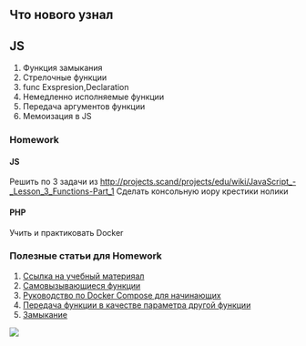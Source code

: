 ## Что нового узнал 
## JS ##
1. Функция замыкания
2. Стрелочные функции
3. func Exspresion,Declaration
4. Немедленно исполняемые функции
5. Передача аргументов функции
6. Мемоизация в JS

### Homework 
#### JS 
Решить по 3 задачи из http://projects.scand/projects/edu/wiki/JavaScript_-_Lesson_3_Functions-Part_1
Сделать консольную иору крестики нолики
#### PHP 
Учить и практиковать Docker
### Полезные статьи для Homework 
1. [Ссылка на учебный материяал](https://habr.com/ru/company/ruvds/blog/332384/)
2. [Самовызывающиеся функции](https://www.codehint.ru/articles/2014-07-27_javascript-self-invoking-functions)
3. [Руководство по Docker Compose для начинающих](https://habr.com/ru/company/ruvds/blog/450312/)
4. [Передача функции в качестве параметра другой функции](https://ru.stackoverflow.com/questions/786423/%d0%9f%d0%b5%d1%80%d0%b5%d0%b4%d0%b0%d1%87%d0%b0-%d1%84%d1%83%d0%bd%d0%ba%d1%86%d0%b8%d0%b8-%d0%b2-%d0%ba%d0%b0%d1%87%d0%b5%d1%81%d1%82%d0%b2%d0%b5-%d0%bf%d0%b0%d1%80%d0%b0%d0%bc%d0%b5%d1%82%d1%80%d0%b0-%d0%b4%d1%80%d1%83%d0%b3%d0%be%d0%b9-%d1%84%d1%83%d0%bd%d0%ba%d1%86%d0%b8%d0%b8)
5. [Замыкание](https://developer.mozilla.org/ru/docs/Web/JavaScript/Closures)

![](https://miro.medium.com/max/1400/1*huMb5-_MmM8zkFVnchsjbg.png)